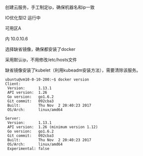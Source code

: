 创建云服务，手工制定ip，确保机器名和ip一致

	
IO优化型I2
	运行中
	
可用区A
	
内
10.0.10.6

选择缺省镜像，确保都安装了docker

采用默认ip，不用修改/etc/hosts文件

缺省镜像安装了kubelet（利用kubeadm安装方法），需要清除该服务。
```
ubuntu@vm10-0-10-200:~$ docker version
Client:
 Version:      1.13.1
 API version:  1.26
 Go version:   go1.6.2
 Git commit:   092cba3
 Built:        Thu Nov  2 20:40:23 2017
 OS/Arch:      linux/amd64

Server:
 Version:      1.13.1
 API version:  1.26 (minimum version 1.12)
 Go version:   go1.6.2
 Git commit:   092cba3
 Built:        Thu Nov  2 20:40:23 2017
 OS/Arch:      linux/amd64
 Experimental: false
```